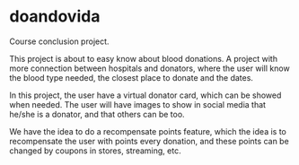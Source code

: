 # doandovida
Course conclusion project.

This project is about to easy know about blood donations.
A project with more connection between hospitals and donators, where the user will know
the blood type needed, the closest place to donate and the dates.

In this project, the user have a virtual donator card, which can be showed when needed.
The user will have images to show in social media that he/she is a donator, and that others can be too.

We have the idea to do a recompensate points feature, which the idea is to recompensate the user with
points every donation, and these points can be changed by coupons in stores, streaming, etc.
